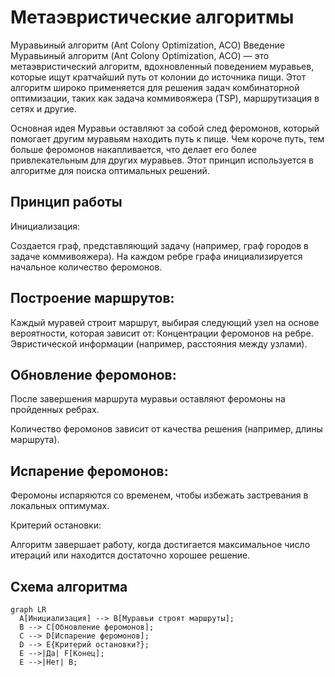 # Метаэвристические алгоритмы

Муравьиный алгоритм (Ant Colony Optimization, ACO)
Введение
Муравьиный алгоритм (Ant Colony Optimization, ACO) — это метаэвристический алгоритм, вдохновленный поведением муравьев, которые ищут кратчайший путь от колонии до источника пищи. Этот алгоритм широко применяется для решения задач комбинаторной оптимизации, таких как задача коммивояжера (TSP), маршрутизация в сетях и другие.

Основная идея
Муравьи оставляют за собой след феромонов, который помогает другим муравьям находить путь к пище. Чем короче путь, тем больше феромонов накапливается, что делает его более привлекательным для других муравьев. Этот принцип используется в алгоритме для поиска оптимальных решений.

## Принцип работы
Инициализация:

Создается граф, представляющий задачу (например, граф городов в задаче коммивояжера).
На каждом ребре графа инициализируется начальное количество феромонов.

## Построение маршрутов:

Каждый муравей строит маршрут, выбирая следующий узел на основе вероятности, которая зависит от:
Концентрации феромонов на ребре.
Эвристической информации (например, расстояния между узлами).

## Обновление феромонов:

После завершения маршрута муравьи оставляют феромоны на пройденных ребрах.

Количество феромонов зависит от качества решения (например, длины маршрута).

## Испарение феромонов:

Феромоны испаряются со временем, чтобы избежать застревания в локальных оптимумах.

Критерий остановки:

Алгоритм завершает работу, когда достигается максимальное число итераций или находится достаточно хорошее решение.

## Схема алгоритма

```mermaid
graph LR
  A[Инициализация] --> B[Муравьи строят маршруты];
  B --> C[Обновление феромонов];
  C --> D[Испарение феромонов];
  D --> E{Критерий остановки?};
  E -->|Да| F[Конец];
  E -->|Нет| B;
```

